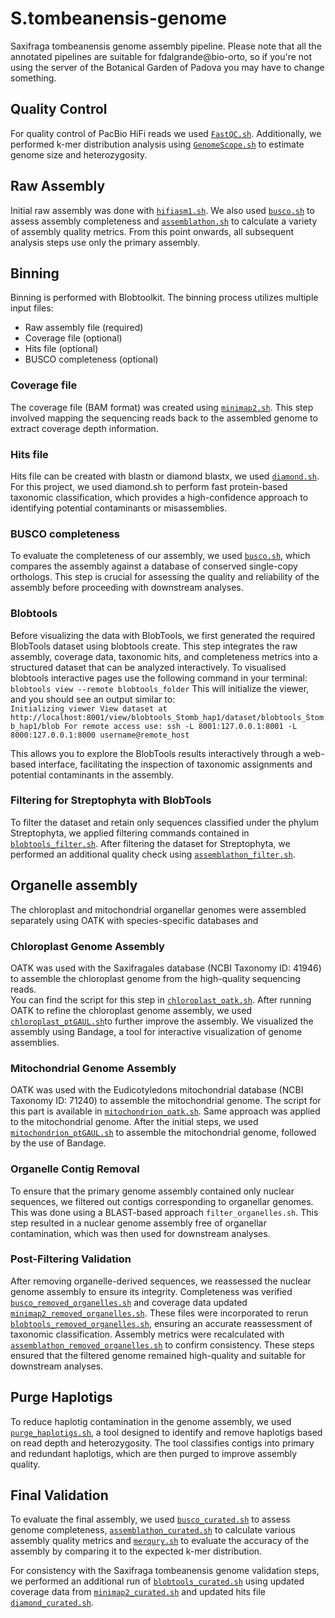 # S.tombeanensis-genome
Saxifraga tombeanensis genome assembly pipeline. 
Please note that all the annotated pipelines are suitable for fdalgrande@bio-orto, so if you're not using the server of the Botanical Garden of Padova you may have to change something.

## Quality Control
For quality control of PacBio HiFi reads we used [`FastQC.sh`](Quality%20Control/FastQC.sh).
Additionally, we performed k-mer distribution analysis using [`GenomeScope.sh`](Quality%20Control/GenomeScope.sh) to estimate genome size and heterozygosity.

## Raw Assembly
Initial raw assembly was done with [`hifiasm1.sh`](Raw%20Assembly/hifiasm1.sh).
We also used [`busco.sh`](Quality%20Control/busco.sh) to assess assembly completeness and [`assemblathon.sh`](Raw%20Assembly/assemblathon.sh) to calculate a variety of assembly quality metrics.
From this point onwards, all subsequent analysis steps use only the primary assembly.

## Binning
Binning is performed with Blobtoolkit. The binning process utilizes multiple input files:
 - Raw assembly file (required)
 - Coverage file (optional)
 - Hits file (optional)
 - BUSCO completeness (optional)

### Coverage file
The coverage file (BAM format) was created using [`minimap2.sh`](Binning/minimap2.sh).
This step involved mapping the sequencing reads back to the assembled genome to extract coverage depth information.

### Hits file
Hits file can be created with blastn or diamond blastx, we used [`diamond.sh`](Binning/diamond.sh).
For this project, we used diamond.sh to perform fast protein-based taxonomic classification, which provides a high-confidence approach to identifying potential contaminants or misassemblies.

### BUSCO completeness
To evaluate the completeness of our assembly, we used [`busco.sh`](Quality%20Control/busco.sh), which compares the assembly against a database of conserved single-copy orthologs.
This step is crucial for assessing the quality and reliability of the assembly before proceeding with downstream analyses.

### Blobtools 
Before visualizing the data with BlobTools, we first generated the required BlobTools dataset using blobtools create. This step integrates the raw assembly, coverage data, taxonomic hits, and completeness metrics into a structured dataset that can be analyzed interactively.
To visualised blobtools interactive pages use the following command in your terminal:
`blobtools view --remote blobtools_folder`
This will initialize the viewer, and you should see an output similar to:  
`Initializing viewer
View dataset at http://localhost:8001/view/blobtools_Stomb_hap1/dataset/blobtools_Stomb_hap1/blob
For remote access use:
    ssh -L 8001:127.0.0.1:8001 -L 8000:127.0.0.1:8000 username@remote_host`
    
This allows you to explore the BlobTools results interactively through a web-based interface, facilitating the inspection of taxonomic assignments and potential contaminants in the assembly.

### Filtering for Streptophyta with BlobTools
To filter the dataset and retain only sequences classified under the phylum Streptophyta, we applied filtering commands contained in [`blobtools_filter.sh`](Binning/blobtools_filter.sh).
After filtering the dataset for Streptophyta, we performed an additional quality check using [`assemblathon_filter.sh`](Binning/assemblathon_filter.sh).

## Organelle assembly
The chloroplast and mitochondrial organellar genomes were assembled separately using OATK with species-specific databases and 

### Chloroplast Genome Assembly
OATK was used with the Saxifragales database (NCBI Taxonomy ID: 41946) to assemble the chloroplast genome from the high-quality sequencing reads.  
You can find the script for this step in [`chloroplast_oatk.sh`](Organelle%20Assembly/chloroplast_oatk.sh).
After running OATK to refine the chloroplast genome assembly, we used [`chloroplast_ptGAUL.sh`](Organelle%20Assembly/chloroplast_ptGAUL.sh)to further improve the assembly.
We visualized the assembly using Bandage, a tool for interactive visualization of genome assemblies.

### Mitochondrial Genome Assembly
OATK was used with the Eudicotyledons mitochondrial database (NCBI Taxonomy ID: 71240) to assemble the mitochondrial genome.
The script for this part is available in [`mitochondrion_oatk.sh`](Organelle%20Assembly/mitochondrion_oatk.sh).
Same approach was applied to the mitochondrial genome. After the initial steps, we used [`mitochondrion_ptGAUL.sh`](Organelle%20Assembly/mitochondrion_ptGAUL.sh) to assemble the mitochondrial genome, followed by the use of Bandage.

### Organelle Contig Removal
To ensure that the primary genome assembly contained only nuclear sequences, we filtered out contigs corresponding to organellar genomes. This was done using a BLAST-based approach `filter_organelles.sh`. 
This step resulted in a nuclear genome assembly free of organellar contamination, which was then used for downstream analyses.

### Post-Filtering Validation
After removing organelle-derived sequences, we reassessed the nuclear genome assembly to ensure its integrity. Completeness was verified [`busco_removed_organelles.sh`](Organelle%20Assembly/busco_removed_organelles.sh) and coverage data updated [`minimap2_removed_organelles.sh`](Organelle%20Assembly/minimap2_removed_organelles.sh). These files were incorporated to rerun [`blobtools_removed_organelles.sh`](Organelle%20Assembly/blobtools_removed_organelles.sh), ensuring an accurate reassessment of taxonomic classification.
Assembly metrics were recalculated with [`assemblathon_removed_organelles.sh`](Organelle%20Assembly/assemblathon_removed_organelles.sh) to confirm consistency. These steps ensured that the filtered genome remained high-quality and suitable for downstream analyses.

## Purge Haplotigs
To reduce haplotig contamination in the genome assembly, we used [`purge_haplotigs.sh`](Purge%20Haplotigs/purge_haplotigs.sh), a tool designed to identify and remove haplotigs based on read depth and heterozygosity. The tool classifies contigs into primary and redundant haplotigs, which are then purged to improve assembly quality.

## Final Validation
To evaluate the final assembly, we used [`busco_curated.sh`](Final%20Validation/busco_curated.sh) to assess genome completeness, [`assemblathon_curated.sh`](Final%20Validation/assemblathon_curated.sh) to calculate various assembly quality metrics and [`merqury.sh`](Final%20Validation/merqury.sh) to evaluate the accuracy of the assembly by comparing it to the expected k-mer distribution.

For consistency with the Saxifraga tombeanensis genome validation steps, we performed an additional run of [`blobtools_curated.sh`](Final%20Validation/blobtools_curated.sh) using updated coverage data from [`minimap2_curated.sh`](Final%20Validation/minimap2_curated.sh) and updated hits file [`diamond_curated.sh`](Final%20Validation/diamond_curated.sh).
